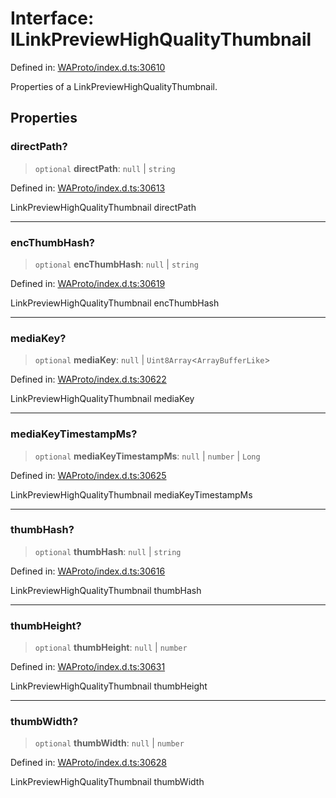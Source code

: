 # Interface: ILinkPreviewHighQualityThumbnail

Defined in: [WAProto/index.d.ts:30610](https://github.com/Fokusdotid/bail/blob/8b525f9ebcc20cb9acd0f880b6ad58976e38b117/WAProto/index.d.ts#L30610)

Properties of a LinkPreviewHighQualityThumbnail.

## Properties

### directPath?

> `optional` **directPath**: `null` \| `string`

Defined in: [WAProto/index.d.ts:30613](https://github.com/Fokusdotid/bail/blob/8b525f9ebcc20cb9acd0f880b6ad58976e38b117/WAProto/index.d.ts#L30613)

LinkPreviewHighQualityThumbnail directPath

***

### encThumbHash?

> `optional` **encThumbHash**: `null` \| `string`

Defined in: [WAProto/index.d.ts:30619](https://github.com/Fokusdotid/bail/blob/8b525f9ebcc20cb9acd0f880b6ad58976e38b117/WAProto/index.d.ts#L30619)

LinkPreviewHighQualityThumbnail encThumbHash

***

### mediaKey?

> `optional` **mediaKey**: `null` \| `Uint8Array`\<`ArrayBufferLike`\>

Defined in: [WAProto/index.d.ts:30622](https://github.com/Fokusdotid/bail/blob/8b525f9ebcc20cb9acd0f880b6ad58976e38b117/WAProto/index.d.ts#L30622)

LinkPreviewHighQualityThumbnail mediaKey

***

### mediaKeyTimestampMs?

> `optional` **mediaKeyTimestampMs**: `null` \| `number` \| `Long`

Defined in: [WAProto/index.d.ts:30625](https://github.com/Fokusdotid/bail/blob/8b525f9ebcc20cb9acd0f880b6ad58976e38b117/WAProto/index.d.ts#L30625)

LinkPreviewHighQualityThumbnail mediaKeyTimestampMs

***

### thumbHash?

> `optional` **thumbHash**: `null` \| `string`

Defined in: [WAProto/index.d.ts:30616](https://github.com/Fokusdotid/bail/blob/8b525f9ebcc20cb9acd0f880b6ad58976e38b117/WAProto/index.d.ts#L30616)

LinkPreviewHighQualityThumbnail thumbHash

***

### thumbHeight?

> `optional` **thumbHeight**: `null` \| `number`

Defined in: [WAProto/index.d.ts:30631](https://github.com/Fokusdotid/bail/blob/8b525f9ebcc20cb9acd0f880b6ad58976e38b117/WAProto/index.d.ts#L30631)

LinkPreviewHighQualityThumbnail thumbHeight

***

### thumbWidth?

> `optional` **thumbWidth**: `null` \| `number`

Defined in: [WAProto/index.d.ts:30628](https://github.com/Fokusdotid/bail/blob/8b525f9ebcc20cb9acd0f880b6ad58976e38b117/WAProto/index.d.ts#L30628)

LinkPreviewHighQualityThumbnail thumbWidth
